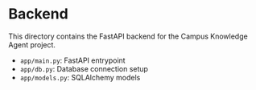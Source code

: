 # Backend

This directory contains the FastAPI backend for the Campus Knowledge Agent project.

- `app/main.py`: FastAPI entrypoint
- `app/db.py`: Database connection setup
- `app/models.py`: SQLAlchemy models
